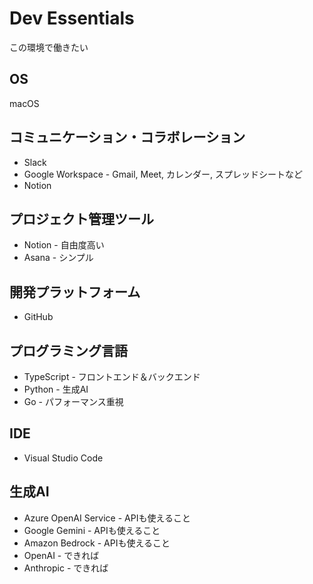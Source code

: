 # Dev Essentials

この環境で働きたい

## OS
macOS

## コミュニケーション・コラボレーション
- Slack
- Google Workspace - Gmail, Meet, カレンダー, スプレッドシートなど
- Notion

## プロジェクト管理ツール
- Notion - 自由度高い
- Asana - シンプル

## 開発プラットフォーム
- GitHub

## プログラミング言語
- TypeScript - フロントエンド＆バックエンド
- Python - 生成AI
- Go - パフォーマンス重視

## IDE
- Visual Studio Code

## 生成AI
- Azure OpenAI Service - APIも使えること
- Google Gemini - APIも使えること
- Amazon Bedrock - APIも使えること
- OpenAI - できれば
- Anthropic - できれば
